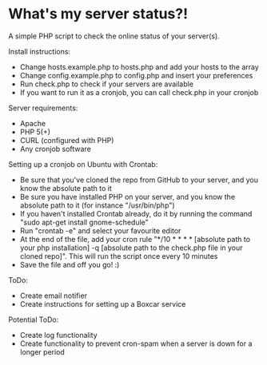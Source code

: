 What's my server status?!
=============

A simple PHP script to check the online status of your server(s).

Install instructions:
-	Change hosts.example.php to hosts.php and add your hosts to the array
-	Change config.example.php to config.php and insert your preferences
-	Run check.php to check if your servers are available
-	If you want to run it as a cronjob, you can call check.php in your cronjob


Server requirements:
-	Apache
-	PHP 5(+)
-	CURL (configured with PHP)
-	Any cronjob software


Setting up a cronjob on Ubuntu with Crontab:
-	Be sure that you've cloned the repo from GitHub to your server, and you
	know the absolute path to it
-	Be sure you have installed PHP on your server, and you know the absolute
	path to it (for instance "/usr/bin/php")
-	If you haven't installed Crontab already, do it by running the command
	"sudo apt-get install gnome-schedule"
-	Run "crontab -e" and select your favourite editor
-	At the end of the file, add your cron rule "*/10 * * * * [absolute path
	to your php installation] -q [absolute path to the check.php file in your
	cloned repo]". This will run the script once every 10 minutes
-	Save the file and off you go! :)


ToDo:
-	Create email notifier
-	Create instructions for setting up a Boxcar service


Potential ToDo:
-	Create log functionality
-	Create functionality to prevent cron-spam when a server is down for a longer period